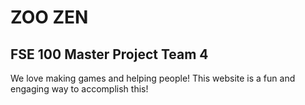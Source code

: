 # ZOO ZEN
FSE 100 Master Project Team 4
---
We love making games and helping people! This website is a fun and engaging way to accomplish this!
